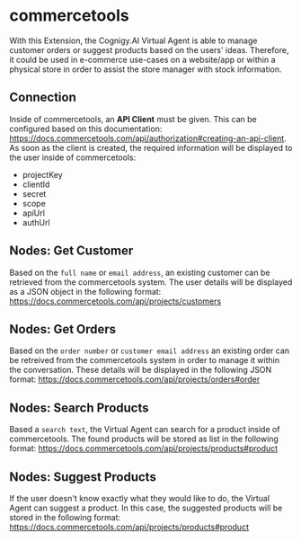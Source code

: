 ﻿# commercetools

With this Extension, the Cognigy.AI Virtual Agent is able to manage customer orders or suggest products based on the users' ideas. Therefore, it could be used in e-commerce use-cases on a website/app or within a physical store in order to assist the store manager with stock information.

## Connection

Inside of commercetools, an **API Client** must be given. This can be configured based on this documentation: https://docs.commercetools.com/api/authorization#creating-an-api-client. As soon as the client is created, the required information will be displayed to the user inside of commercetools:

- projectKey
- clientId
- secret
- scope
- apiUrl
- authUrl

## Nodes: Get Customer

Based on the `full name` or `email address`, an existing customer can be retrieved from the commercetools system. The user details will be displayed as a JSON object in the following format: https://docs.commercetools.com/api/projects/customers

## Nodes: Get Orders

Based on the `order number` or `customer email address` an existing order can be retreived from the commercetools system in order to manage it within the conversation. These details will be displayed in the following JSON format: https://docs.commercetools.com/api/projects/orders#order

## Nodes: Search Products

Based a `search text`, the Virtual Agent can search for a product inside of commercetools. The found products will be stored as list in the following format: https://docs.commercetools.com/api/projects/products#product

## Nodes: Suggest Products

If the user doesn't know exactly what they would like to do, the Virtual Agent can suggest a product. In this case, the suggested products will be stored in the following format: https://docs.commercetools.com/api/projects/products#product